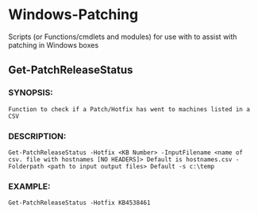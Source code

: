 # Windows-Patching
 Scripts (or Functions/cmdlets and modules) for use with to assist with patching in Windows boxes

## Get-PatchReleaseStatus
### SYNOPSIS:
    Function to check if a Patch/Hotfix has went to machines listed in a CSV
### DESCRIPTION:
    Get-PatchReleaseStatus -Hotfix <KB Number> -InputFilename <name of csv. file with hostnames [NO HEADERS]> Default is hostnames.csv -Folderpath <path to input output files> Default -s c:\temp

### EXAMPLE:
    Get-PatchReleaseStatus -Hotfix KB4538461
